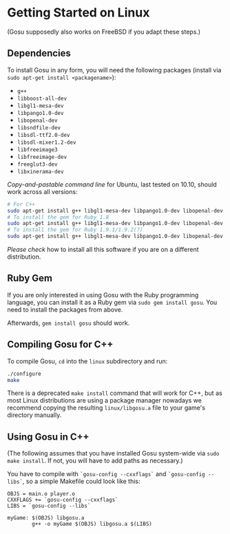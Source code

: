 # Getting Started on Linux

(Gosu supposedly also works on FreeBSD if you adapt these steps.)

## Dependencies

To install Gosu in any form, you will need the following packages (install via `sudo apt-get install <packagename>`):

  * `g++`
  * `libboost-all-dev`
  * `libgl1-mesa-dev`
  * `libpango1.0-dev`
  * `libopenal-dev`
  * `libsndfile-dev`
  * `libsdl-ttf2.0-dev`
  * `libsdl-mixer1.2-dev`
  * `libfreeimage3`
  * `libfreeimage-dev`
  * `freeglut3-dev`
  * `libxinerama-dev`

*Copy-and-pastable command line* for Ubuntu, last tested on 10.10, should work across all versions:

```bash
# For C++
sudo apt-get install g++ libgl1-mesa-dev libpango1.0-dev libopenal-dev libsndfile-dev libsdl-ttf2.0-dev libfreeimage3 libfreeimage-dev libxinerama-dev
# To install the gem for Ruby 1.8
sudo apt-get install g++ libgl1-mesa-dev libpango1.0-dev libopenal-dev libsndfile-dev libsdl-ttf2.0-dev libfreeimage3 libfreeimage-dev libxinerama-dev ruby1.8-dev rubygems
# To install the gem for Ruby 1.9.1/1.9.2(?)
sudo apt-get install g++ libgl1-mesa-dev libpango1.0-dev libopenal-dev libsndfile-dev libsdl-ttf2.0-dev libfreeimage3 libfreeimage-dev libxinerama-dev ruby1.9.1-dev rubygems
```

*Please check* how to install all this software if you are on a different distribution.

## Ruby Gem

If you are only interested in using Gosu with the Ruby programming language, you can install it as a Ruby gem via `sudo gem install gosu`. You need to install the packages from above.

Afterwards, `gem install gosu` should work.

## Compiling Gosu for C++

To compile Gosu, `cd` into the `linux` subdirectory and run:

```bash
./configure
make
```

There is a deprecated `make install` command that will work for C++, but as most Linux distributions are using a package manager nowadays we recommend copying the resulting `linux/libgosu.a` file to your game's directory manually.

## Using Gosu in C++

(The following assumes that you have installed Gosu system-wide via `sudo make install`. If not, you will have to add paths as necessary.)

You have to compile with `` `gosu-config --cxxflags` `` and `` `gosu-config --libs` ``, so a simple Makefile could look like this:

```make
OBJS = main.o player.o
CXXFLAGS += `gosu-config --cxxflags`
LIBS = `gosu-config --libs`

myGame: $(OBJS) libgosu.a
        g++ -o myGame $(OBJS) libgosu.a $(LIBS)
```

